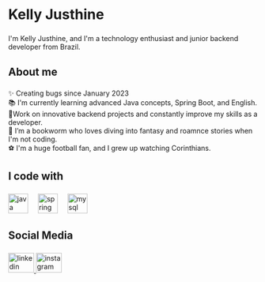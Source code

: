<h1 align="left">Kelly Justhine</h1>

###

<p align="left">I'm Kelly Justhine, and I'm a technology enthusiast and junior backend developer from Brazil.</p>

###

<h2 align="left">About me</h2>

###

<p align="left">✨ Creating bugs since January 2023<br>📚 I'm currently learning advanced Java concepts, Spring Boot, and English.<br>🎯Work on innovative backend projects and constantly improve my skills as a developer.<br>📖 I’m a bookworm who loves diving into fantasy and roamnce stories when I'm not coding.<br>⚽ I'm a huge football fan, and I grew up watching Corinthians.</p>

###

<h2 align="left">I code with</h2>

###

<div align="left">
  <img src="https://cdn.jsdelivr.net/gh/devicons/devicon/icons/java/java-original.svg" height="40" alt="java logo"  />
  <img width="12" />
  <img src="https://cdn.jsdelivr.net/gh/devicons/devicon/icons/spring/spring-original.svg" height="40" alt="spring logo"  />
  <img width="12" />
  <img src="https://cdn.jsdelivr.net/gh/devicons/devicon/icons/mysql/mysql-original.svg" height="40" alt="mysql logo"  />
</div>

###

<h2 align="left">Social Media</h2>

###

<div align="left">
  <a href="https://www.linkedin.com/in/kellyjusthine/" target="_blank">
    <img src="https://raw.githubusercontent.com/maurodesouza/profile-readme-generator/master/src/assets/icons/social/linkedin/default.svg" width="52" height="40" alt="linkedin logo"  />
  </a>
  <a href="https://www.instagram.com/kellyjusthinee/" target="_blank">
    <img src="https://raw.githubusercontent.com/maurodesouza/profile-readme-generator/master/src/assets/icons/social/instagram/default.svg" width="52" height="40" alt="instagram logo"  />
  </a>
</div>

###

<br clear="both">

###
